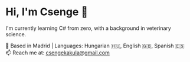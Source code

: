 # Hi, I'm Csenge 👋

I'm currently learning C# from zero, with a background in veterinary science.   
  
📍 Based in Madrid | Languages: Hungarian 🇭🇺, English 🇬🇧, Spanish 🇪🇸  
📫 Reach me at: csengekakula@gmail.com
